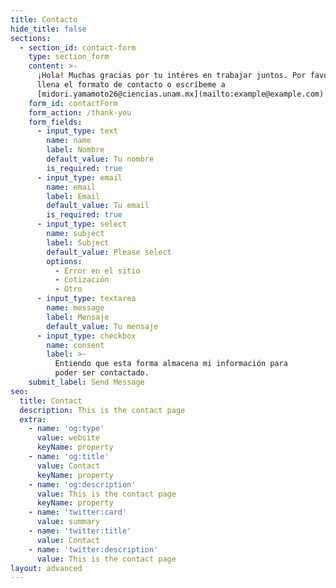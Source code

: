 ```yaml
---
title: Contacto
hide_title: false
sections:
  - section_id: contact-form
    type: section_form
    content: >-
      ¡Hola! Muchas gracias por tu intéres en trabajar juntos. Por favor,
      llena el formato de contacto o escríbeme a
      [midori.yamamoto26@ciencias.unam.mx](mailto:example@example.com).
    form_id: contactForm
    form_action: /thank-you
    form_fields:
      - input_type: text
        name: name
        label: Nombre
        default_value: Tu nombre
        is_required: true
      - input_type: email
        name: email
        label: Email
        default_value: Tu email
        is_required: true
      - input_type: select
        name: subject
        label: Subject
        default_value: Please select
        options:
          - Error en el sitio
          - Cotización
          - Otro
      - input_type: textarea
        name: message
        label: Mensaje
        default_value: Tu mensaje
      - input_type: checkbox
        name: consent
        label: >-
          Entiendo que esta forma almacena mi información para 
          poder ser contactado.
    submit_label: Send Message
seo:
  title: Contact
  description: This is the contact page
  extra:
    - name: 'og:type'
      value: website
      keyName: property
    - name: 'og:title'
      value: Contact
      keyName: property
    - name: 'og:description'
      value: This is the contact page
      keyName: property
    - name: 'twitter:card'
      value: summary
    - name: 'twitter:title'
      value: Contact
    - name: 'twitter:description'
      value: This is the contact page
layout: advanced
---
```

